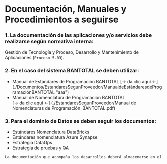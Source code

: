 # Documentación, Manuales y Procedimientos a seguirse


### 1. La documentación de las aplicaciones y/o servicios debe realizarse según normativa interna: 
Gestión de Tecnología y Proceso, Desarrollo y Mantenimiento de Aplicaciones (`Proceso 5.03`).

### 2. En el caso del sistema BANTOTAL se deben utilizar: 
- Manual de Estándares de Programación BANTOTAL
[-> da clic aquí <-] (./Documentos/EstandaresSegunProveedor/ManualdeEstándaresdeProgramaciónBANTOTAL "aaa") 
- Manual de Nomenclatura de Programación BANTOTAL  
[-> da clic aquí <-] (./EstandaresSegunProveedor/Manual de Nomenclaturas de Programación_BANTOTAL.pdf) 

### 3. Para el dominio de Datos se deben seguir los documentos:
- Estándares Nomenclatura DataBricks
- Estándares nomenclatura Azure Synapse
- Estrategia DataOps
- Estrategia de pruebas y QA

```bash
La documentación que acompaña los desarrollos deberá almacenarse en el repositorio oficial del Banco: GITLAB.
```
